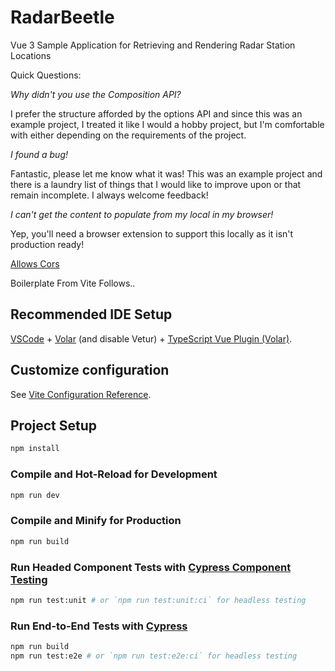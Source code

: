 # RadarBeetle

Vue 3 Sample Application for Retrieving and Rendering Radar Station Locations

Quick Questions:

*Why didn't you use the Composition API?*

I prefer the structure afforded by the options API and since this was an example project, I treated it like I would a hobby project, but I'm comfortable with either depending on the requirements of the project. 

*I found a bug!*

Fantastic, please let me know what it was! This was an example project and there is a laundry list of things that I would like to improve upon or that remain incomplete. I always welcome feedback!

*I can't get the content to populate from my local in my browser!*

Yep, you'll need a browser extension to support this locally as it isn't production ready!

[Allows Cors](https://chrome.google.com/webstore/detail/allow-cors-access-control/lhobafahddgcelffkeicbaginigeejlf?hl=en)



Boilerplate From Vite Follows..

## Recommended IDE Setup

[VSCode](https://code.visualstudio.com/) + [Volar](https://marketplace.visualstudio.com/items?itemName=Vue.volar) (and disable Vetur) + [TypeScript Vue Plugin (Volar)](https://marketplace.visualstudio.com/items?itemName=Vue.vscode-typescript-vue-plugin).

## Customize configuration

See [Vite Configuration Reference](https://vitejs.dev/config/).

## Project Setup

```sh
npm install
```

### Compile and Hot-Reload for Development

```sh
npm run dev
```

### Compile and Minify for Production

```sh
npm run build
```

### Run Headed Component Tests with [Cypress Component Testing](https://on.cypress.io/component)

```sh
npm run test:unit # or `npm run test:unit:ci` for headless testing
```

### Run End-to-End Tests with [Cypress](https://www.cypress.io/)

```sh
npm run build
npm run test:e2e # or `npm run test:e2e:ci` for headless testing
```

